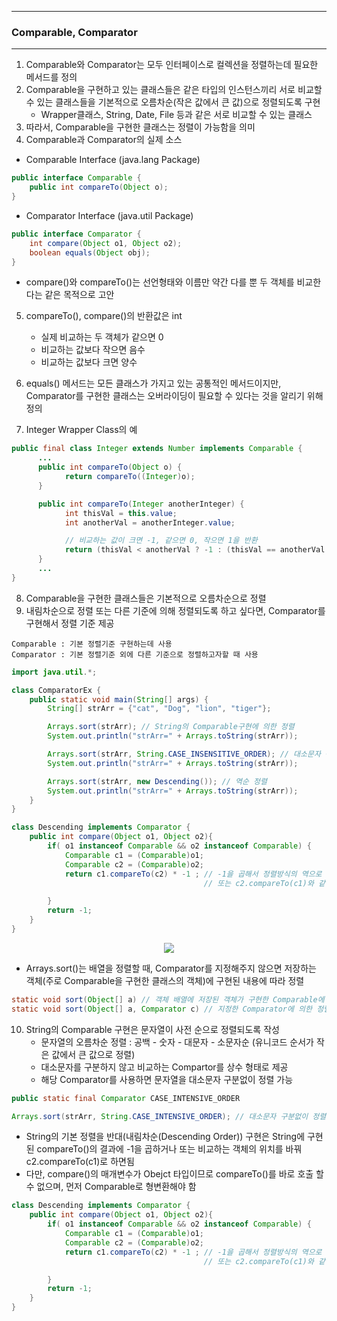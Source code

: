 -----
### Comparable, Comparator
-----
1. Comparable와 Comparator는 모두 인터페이스로 컬렉션을 정렬하는데 필요한 메서드를 정의
2. Comparable을 구현하고 있는 클래스들은 같은 타입의 인스턴스끼리 서로 비교할 수 있는 클래스들을 기본적으로 오름차순(작은 값에서 큰 값)으로 정렬되도록 구현
   - Wrapper클래스, String, Date, File 등과 같은 서로 비교할 수 있는 클래스
3. 따라서, Comparable을 구현한 클래스는 정렬이 가능함을 의미
4. Comparable과 Comparator의 실제 소스
  - Comparable Interface (java.lang Package)
```java
public interface Comparable {
    public int compareTo(Object o);
}
```

  - Comparator Interface (java.util Package)
```java
public interface Comparator {
    int compare(Object o1, Object o2);
    boolean equals(Object obj);
}
```

  - compare()와 compareTo()는 선언형태와 이름만 약간 다를 뿐 두 객체를 비교한다는 같은 목적으로 고안

5. compareTo(), compare()의 반환값은 int
   - 실제 비교하는 두 객체가 같으면 0
   - 비교하는 값보다 작으면 음수
   - 비교하는 값보다 크면 양수

6. equals() 메서드는 모든 클래스가 가지고 있는 공통적인 메서드이지만, Comparator를 구현한 클래스는 오버라이딩이 필요할 수 있다는 것을 알리기 위해 정의
7. Integer Wrapper Class의 예
```java
public final class Integer extends Number implements Comparable {
      ...
      public int compareTo(Object o) {
            return compareTo((Integer)o);
      }

      public int compareTo(Integer anotherInteger) {
            int thisVal = this.value;
            int anotherVal = anotherInteger.value;

            // 비교하는 값이 크면 -1, 같으면 0, 작으면 1을 반환
            return (thisVal < anotherVal ? -1 : (thisVal == anotherVal ? 0 : 1));
      }
      ...
}
```

8. Comparable을 구현한 클래스들은 기본적으로 오름차순으로 정렬
9. 내림차순으로 정렬 또는 다른 기준에 의해 정렬되도록 하고 싶다면, Comparator를 구현해서 정렬 기준 제공
```
Comparable : 기본 정렬기준 구현하는데 사용
Comparator : 기본 정렬기준 외에 다른 기준으로 정렬하고자할 때 사용
```

```java
import java.util.*;

class ComparatorEx {
	public static void main(String[] args) {
		String[] strArr = {"cat", "Dog", "lion", "tiger"};

		Arrays.sort(strArr); // String의 Comparable구현에 의한 정렬
		System.out.println("strArr=" + Arrays.toString(strArr));

		Arrays.sort(strArr, String.CASE_INSENSITIVE_ORDER); // 대소문자 구분 안함
		System.out.println("strArr=" + Arrays.toString(strArr));

		Arrays.sort(strArr, new Descending()); // 역순 정렬
		System.out.println("strArr=" + Arrays.toString(strArr));
	}
}

class Descending implements Comparator { 
	public int compare(Object o1, Object o2){
		if( o1 instanceof Comparable && o2 instanceof Comparable) {
			Comparable c1 = (Comparable)o1;
			Comparable c2 = (Comparable)o2;
			return c1.compareTo(c2) * -1 ; // -1을 곱해서 정렬방식의 역으로 변경
										   // 또는 c2.compareTo(c1)와 같이 순서를 바꿔도 됨.

		}
		return -1;
	} 
} 
```
<div align="Center">
<img src="https://github.com/sooyounghan/Java/assets/34672301/ed43ef52-ffeb-4d31-a9c6-32ec9a3f03c0">
</div>

  - Arrays.sort()는 배열을 정렬할 때, Comparator를 지정해주지 않으면 저장하는 객체(주로 Comparable을 구현한 클래스의 객체)에 구현된 내용에 따라 정렬
```java
static void sort(Object[] a) // 객체 배열에 저장된 객체가 구현한 Comparable에 의한 정렬
static void sort(Object[] a, Comparator c) // 지정한 Comparator에 의한 정렬
```

10. String의 Comparable 구현은 문자열이 사전 순으로 정렬되도록 작성
    - 문자열의 오름차순 정렬 : 공백 - 숫자 - 대문자 - 소문자순 (유니코드 순서가 작은 값에서 큰 값으로 정렬)
    - 대소문자를 구분하지 않고 비교하는 Compartor를 상수 형태로 제공
    - 해당 Comparator를 사용하면 문자열을 대소문자 구분없이 정렬 가능
```java
public static final Comparator CASE_INTENSIVE_ORDER

Arrays.sort(strArr, String.CASE_INTENSIVE_ORDER); // 대소문자 구분없이 정렬
```

   - String의 기본 정렬을 반대(내림차순(Descending Order)) 구현은 String에 구현된 compareTo()의 결과에 -1을 곱하거나 또는 비교하는 객체의 위치를 바꿔 c2.compareTo(c1)로 하면됨
   - 다만, compare()의 매개변수가 Obejct 타입이므로 compareTo()를 바로 호출 할 수 없으며, 먼저 Comparable로 형변환해야 함
```java
class Descending implements Comparator { 
	public int compare(Object o1, Object o2){
		if( o1 instanceof Comparable && o2 instanceof Comparable) {
			Comparable c1 = (Comparable)o1;
			Comparable c2 = (Comparable)o2;
			return c1.compareTo(c2) * -1 ; // -1을 곱해서 정렬방식의 역으로 변경
										   // 또는 c2.compareTo(c1)와 같이 순서를 바꿔도 됨.

		}
		return -1;
	} 
}
```
